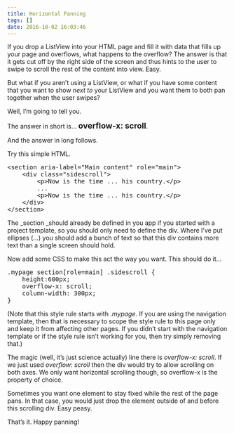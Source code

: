 ```yaml
---
title: Horizontal Panning
tags: []
date: 2016-10-02 16:03:46
---
```


If you drop a ListView into your HTML page and fill it with data that fills up your page and overflows, what happens to the overflow? The answer is that it gets cut off by the right side of the screen and thus hints to the user to swipe to scroll the rest of the content into view. Easy.

But what if you aren&rsquo;t using a ListView, or what if you have some content that you want to show _next to_ your ListView and you want them to both pan together when the user swipes?

Well, I&rsquo;m going to tell you.

The answer in short is&hellip; <span style="font-size: large;">**overflow-x: scroll**</span>.

And the answer in long follows.

Try this simple HTML.

<pre class="brush: xml;">
&lt;section aria-label=&quot;Main content&quot; role=&quot;main&quot;&gt;
    &lt;div class=&quot;sidescroll&quot;&gt;
        &lt;p&gt;Now is the time ... his country.&lt;/p&gt; 
        ...
        &lt;p&gt;Now is the time ... his country.&lt;/p&gt; 
    &lt;/div&gt;
&lt;/section&gt;</pre>

The _section _should already be defined in you app if you started with a project template, so you should only need to define the div. Where I&rsquo;ve put ellipses (&hellip;) you should add a bunch of text so that this div contains more text than a single screen should hold.

Now add some CSS to make this act the way you want. This should do it&hellip;

<pre class="brush: css;">
.mypage section[role=main] .sidescroll {
    height:600px;
    overflow-x: scroll;
    column-width: 300px;
}</pre>

(Note that this style rule starts with _.mypage_. If you are using the navigation template, then that is necessary to scope the style rule to this page only and keep it from affecting other pages. If you didn&rsquo;t start with the navigation template or if the style rule isn&rsquo;t working for you, then try simply removing that.)

The magic (well, it&rsquo;s just science actually) line there is _overflow-x: scroll_. If we just used _overflow: scroll_ then the div would try to allow scrolling on both axes. We only want horizontal scrolling though, so overflow-x is the property of choice.

Sometimes you want one element to stay fixed while the rest of the page pans. In that case, you would just drop the element outside of and before this scrolling div. Easy peasy.

That&rsquo;s it. Happy panning!